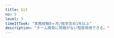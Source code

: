 ```yaml
---
title: Git
no: 5
level: 3
timeItTook: "実務経験8ヶ月/独学含め1年以上"
description: "チーム開発に問題がない程度使用できる。"
---
```

